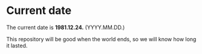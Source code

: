 # Current date

The current date is **1981.12.24.** (YYYY.MM.DD.)

This repository will be good when the world ends, so we will know how long it lasted.